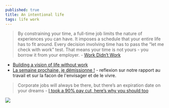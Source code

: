 ```yaml
---
published: true
title: An intentional life
tags: life work
---
```

> By constraining your time, a full-time job limits the nature of experiences you can have. It imposes a schedule that your entire life has to fit around. Every decision involving time has to pass the “let me check with work” test. That means your time is not yours - you borrow it from your employer. - [Work Didn’t Work](https://suketk.com/why-i-quit-google)

- [Building a vision of life without work](https://news.ycombinator.com/item?id=27821101)
- [La semaine prochaine, je démissionne !](https://www.vuibert.fr/ouvrage/9782311624465-la-semaine-prochaine-je-demissionne) - reflexion sur notre rapport au travail et sur la facon de l'envisager et de le vivre.


> Corporate jobs will always be there, but there’s an expiration date on your dreams - [I took a 90% pay cut, here’s why you should too](https://news.ycombinator.com/item?id=30071936)

<img src="https://suketk.com/assets/principles.svg">
